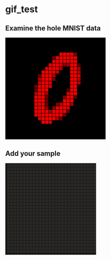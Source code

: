 # gif_test

## Examine the hole MNIST data
![](https://github.com/grensen/gif_test/blob/master/examine_mnist.gif)


## Add your sample
![](https://github.com/grensen/gif_test/blob/master/add_sample2.gif)


